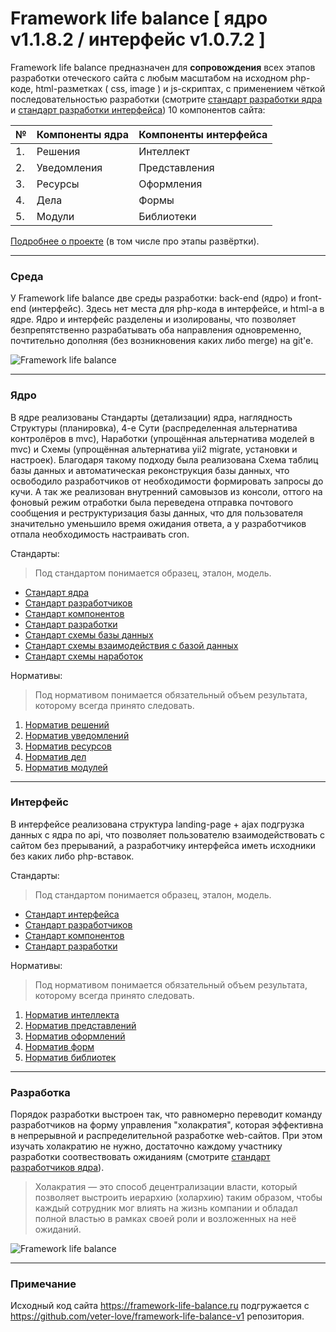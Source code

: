 # Framework life balance [ ядро v1.1.8.2 / интерфейс v1.0.7.2 ]

Framework life balance предназначен для **сопровождения** всех этапов разработки отеческого сайта с любым масштабом на исходном php-коде, html-разметках ( css, image ) и js-скриптах, с применением чёткой последовательностью разработки (смотрите <a target="_blank" href="/Компоненты ядра/1.Ориентировка/Стандарты/Основа/4.Стандарт разработки.md">стандарт разработки ядра</a> и <a target="_blank" href="/Компоненты интерфейса/1.Ориентировка/Стандарты/Основа/4.Стандарт разработки.md">стандарт разработки интерфейса</a>) 10 компонентов сайта:

| № | Компоненты ядра | Компоненты интерфейса
 ------------- |  ------------- | ------------- | 
| 1. | Решения | Интеллект
| 2. | Уведомления | Представления
| 3. | Ресурсы | Оформления
| 4. | Дела | Формы
| 5. | Модули | Библиотеки

<a target="_blank" href="https://framework-life-balance.ru/#about">Подробнее о проекте</a> (в том числе про этапы развёртки).


<hr>

### Среда

У Framework life balance две среды разработки: back-end (ядро) и front-end (интерфейс). Здесь нет места для php-кода в интерфейсе, и html-а в ядре. Ядро и интерфейс разделены и изолированы, что позволяет безпрепятственно разрабатывать оба направления одновременно, почтительно дополняя (без возникновения каких либо merge) на git'e.

![Framework life balance](https://framework-life-balance.ru/Компоненты%20интерфейса/2.Представления/Картинки/slider/slide1_bg.jpg)

<hr>

### Ядро

В ядре реализованы Стандарты (детализации) ядра, наглядность Структуры (планировка), 4-е Сути (распределенная альтернатива контролёров в mvc), Наработки (упрощённая альтернатива моделей в mvc) и Схемы (упрощённая альтернатива yii2 migrate, установки и настроек). Благодаря такому подходу была реализована Схема таблиц базы данных и автоматическая реконструкция базы данных, что освободило разработчиков от необходимости формировать запросы до кучи. А так же реализован внутренний самовызов из консоли, оттого на фоновый режим отработки была переведена отправка почтового сообщения и реструктуризация базы данных, что для пользователя значительно уменьшило время ожидания ответа, а у разработчиков отпала необходимость настраивать cron.

Стандарты: 

> Под стандартом понимается образец, эталон, модель.

- <a target="_blank" href="/Компоненты ядра/1.Ориентировка/Стандарты/Основа/1.Стандарт ядра.md">Стандарт ядра</a>
- <a target="_blank" href="/Компоненты ядра/1.Ориентировка/Стандарты/Основа/2.Стандарт разработчиков.md">Стандарт разработчиков</a>
- <a target="_blank" href="/Компоненты ядра/1.Ориентировка/Стандарты/Основа/3.Стандарт компонентов.md">Стандарт компонентов</a>
- <a target="_blank" href="/Компоненты ядра/1.Ориентировка/Стандарты/Основа/4.Стандарт разработки.md">Стандарт разработки</a>
- <a target="_blank" href="/Компоненты ядра/1.Ориентировка/Стандарты/Схемы/Стандарт схемы базы данных.md">Стандарт схемы базы данных</a>
- <a target="_blank" href="/Компоненты ядра/1.Ориентировка/Стандарты/Схемы/Стандарт схемы взаимодействия с базой данных.md">Стандарт схемы взаимодействия с базой данных</a>
- <a target="_blank" href="/Компоненты ядра/1.Ориентировка/Стандарты/Схемы/Стандарт схемы наработок.md">Стандарт схемы наработок</a>

Нормативы:

> Под нормативом понимается обязательный объем результата, которому всегда принято следовать.

1. <a target="_blank" href="/Компоненты ядра/3.Ресурсы/Нормативы/1.Норматив решений.md">Норматив решений</a>
2. <a target="_blank" href="/Компоненты ядра/3.Ресурсы/Нормативы/2.Норматив уведомлений.md">Норматив уведомлений</a>
3. <a target="_blank" href="/Компоненты ядра/3.Ресурсы/Нормативы/3.Норматив ресурсов.md">Норматив ресурсов</a>
4. <a target="_blank" href="/Компоненты ядра/3.Ресурсы/Нормативы/4.Норматив дел.md">Норматив дел</a>
5. <a target="_blank" href="/Компоненты ядра/3.Ресурсы/Нормативы/5.Норматив модулей.md">Норматив модулей</a>

<hr>

### Интерфейс

В интерфейсе реализована структура landing-page + ajax подгрузка данных с ядра по api, что позволяет пользователю взаимодействовать с сайтом без прерываний, а разработчику интерфейса иметь исходники без каких либо php-вставок.

Стандарты: 

> Под стандартом понимается образец, эталон, модель.

- <a target="_blank" href="/Компоненты интерфейса/1.Ориентировка/Стандарты/Основа/1.Стандарт интерфейса.md">Стандарт интерфейса</a>
- <a target="_blank" href="/Компоненты интерфейса/1.Ориентировка/Стандарты/Основа/2.Стандарт разработчиков.md">Стандарт разработчиков</a>
- <a target="_blank" href="/Компоненты интерфейса/1.Ориентировка/Стандарты/Основа/3.Стандарт компонентов.md">Стандарт компонентов</a>
- <a target="_blank" href="/Компоненты интерфейса/1.Ориентировка/Стандарты/Основа/4.Стандарт разработки.md">Стандарт разработки</a>

Нормативы:

> Под нормативом понимается обязательный объем результата, которому всегда принято следовать.

1. <a target="_blank" href="/Компоненты интерфейса/3.Ресурсы/Нормативы/1.Норматив интеллекта.md">Норматив интеллекта</a>
2. <a target="_blank" href="/Компоненты интерфейса/3.Ресурсы/Нормативы/2.Норматив представлений.md">Норматив представлений</a>
3. <a target="_blank" href="/Компоненты интерфейса/3.Ресурсы/Нормативы/3.Норматив оформлений.md">Норматив оформлений</a>
4. <a target="_blank" href="/Компоненты интерфейса/3.Ресурсы/Нормативы/4.Норматив форм.md">Норматив форм</a>
5. <a target="_blank" href="/Компоненты интерфейса/3.Ресурсы/Нормативы/5.Норматив библиотек.md">Норматив библиотек</a>

<hr>

### Разработка

Порядок разработки выстроен так, что равномерно переводит команду разработчиков на форму управления "холакратия", которая эффективна в непрерывной и распределительной разработке web-сайтов. При этом изучать холакратию не нужно, достаточно каждому участнику разработки соотвествовать ожиданиям (смотрите <a target="_blank" href="/Компоненты ядра/1.Ориентировка/Стандарты/Основа/2.Стандарт разработчиков.md">стандарт разработчиков ядра</a>).

> Холакратия — это способ децентрализации власти, который позволяет выстроить иерархию (холархию) таким образом, чтобы каждый сотрудник мог влиять на жизнь компании и обладал полной властью в рамках своей роли и возложенных на неё ожиданий.


![Framework life balance](https://framework-life-balance.ru/Компоненты%20интерфейса/2.Представления/Картинки/illustrators/4values.jpg)

<hr>

### Примечание

Исходный код сайта https://framework-life-balance.ru подгружается с https://github.com/veter-love/framework-life-balance-v1 репозитория.
